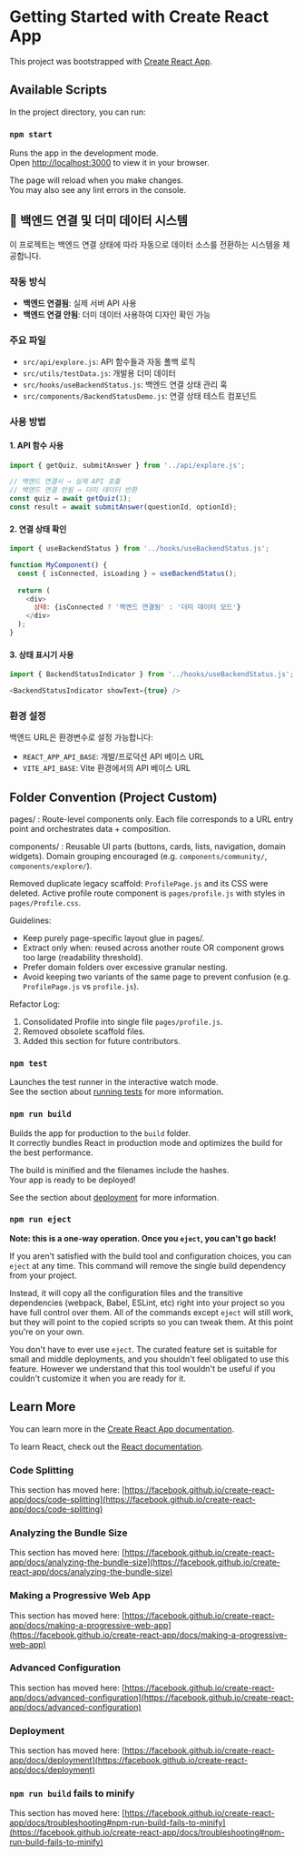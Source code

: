 # Getting Started with Create React App

This project was bootstrapped with [Create React App](https://github.com/facebook/create-react-app).

## Available Scripts

In the project directory, you can run:

### `npm start`

Runs the app in the development mode.\
Open [http://localhost:3000](http://localhost:3000) to view it in your browser.

The page will reload when you make changes.\
You may also see any lint errors in the console.

## 🔄 백엔드 연결 및 더미 데이터 시스템

이 프로젝트는 백엔드 연결 상태에 따라 자동으로 데이터 소스를 전환하는 시스템을 제공합니다.

### 작동 방식
- **백엔드 연결됨**: 실제 서버 API 사용
- **백엔드 연결 안됨**: 더미 데이터 사용하여 디자인 확인 가능

### 주요 파일
- `src/api/explore.js`: API 함수들과 자동 폴백 로직
- `src/utils/testData.js`: 개발용 더미 데이터
- `src/hooks/useBackendStatus.js`: 백엔드 연결 상태 관리 훅
- `src/components/BackendStatusDemo.js`: 연결 상태 테스트 컴포넌트

### 사용 방법

#### 1. API 함수 사용
```javascript
import { getQuiz, submitAnswer } from '../api/explore.js';

// 백엔드 연결시 → 실제 API 호출
// 백엔드 연결 안됨 → 더미 데이터 반환
const quiz = await getQuiz(1);
const result = await submitAnswer(questionId, optionId);
```

#### 2. 연결 상태 확인
```javascript
import { useBackendStatus } from '../hooks/useBackendStatus.js';

function MyComponent() {
  const { isConnected, isLoading } = useBackendStatus();
  
  return (
    <div>
      상태: {isConnected ? '백엔드 연결됨' : '더미 데이터 모드'}
    </div>
  );
}
```

#### 3. 상태 표시기 사용
```javascript
import { BackendStatusIndicator } from '../hooks/useBackendStatus.js';

<BackendStatusIndicator showText={true} />
```

### 환경 설정
백엔드 URL은 환경변수로 설정 가능합니다:
- `REACT_APP_API_BASE`: 개발/프로덕션 API 베이스 URL
- `VITE_API_BASE`: Vite 환경에서의 API 베이스 URL

## Folder Convention (Project Custom)

pages/ : Route-level components only. Each file corresponds to a URL entry point and orchestrates data + composition.

components/ : Reusable UI parts (buttons, cards, lists, navigation, domain widgets). Domain grouping encouraged (e.g. `components/community/`, `components/explore/`).

Removed duplicate legacy scaffold: `ProfilePage.js` and its CSS were deleted. Active profile route component is `pages/profile.js` with styles in `pages/Profile.css`.

Guidelines:
- Keep purely page-specific layout glue in pages/.
- Extract only when: reused across another route OR component grows too large (readability threshold).
- Prefer domain folders over excessive granular nesting.
- Avoid keeping two variants of the same page to prevent confusion (e.g. `ProfilePage.js` vs `profile.js`).

Refactor Log:
1. Consolidated Profile into single file `pages/profile.js`.
2. Removed obsolete scaffold files.
3. Added this section for future contributors.

### `npm test`

Launches the test runner in the interactive watch mode.\
See the section about [running tests](https://facebook.github.io/create-react-app/docs/running-tests) for more information.

### `npm run build`

Builds the app for production to the `build` folder.\
It correctly bundles React in production mode and optimizes the build for the best performance.

The build is minified and the filenames include the hashes.\
Your app is ready to be deployed!

See the section about [deployment](https://facebook.github.io/create-react-app/docs/deployment) for more information.

### `npm run eject`

**Note: this is a one-way operation. Once you `eject`, you can't go back!**

If you aren't satisfied with the build tool and configuration choices, you can `eject` at any time. This command will remove the single build dependency from your project.

Instead, it will copy all the configuration files and the transitive dependencies (webpack, Babel, ESLint, etc) right into your project so you have full control over them. All of the commands except `eject` will still work, but they will point to the copied scripts so you can tweak them. At this point you're on your own.

You don't have to ever use `eject`. The curated feature set is suitable for small and middle deployments, and you shouldn't feel obligated to use this feature. However we understand that this tool wouldn't be useful if you couldn't customize it when you are ready for it.

## Learn More

You can learn more in the [Create React App documentation](https://facebook.github.io/create-react-app/docs/getting-started).

To learn React, check out the [React documentation](https://reactjs.org/).

### Code Splitting

This section has moved here: [https://facebook.github.io/create-react-app/docs/code-splitting](https://facebook.github.io/create-react-app/docs/code-splitting)

### Analyzing the Bundle Size

This section has moved here: [https://facebook.github.io/create-react-app/docs/analyzing-the-bundle-size](https://facebook.github.io/create-react-app/docs/analyzing-the-bundle-size)

### Making a Progressive Web App

This section has moved here: [https://facebook.github.io/create-react-app/docs/making-a-progressive-web-app](https://facebook.github.io/create-react-app/docs/making-a-progressive-web-app)

### Advanced Configuration

This section has moved here: [https://facebook.github.io/create-react-app/docs/advanced-configuration](https://facebook.github.io/create-react-app/docs/advanced-configuration)

### Deployment

This section has moved here: [https://facebook.github.io/create-react-app/docs/deployment](https://facebook.github.io/create-react-app/docs/deployment)

### `npm run build` fails to minify

This section has moved here: [https://facebook.github.io/create-react-app/docs/troubleshooting#npm-run-build-fails-to-minify](https://facebook.github.io/create-react-app/docs/troubleshooting#npm-run-build-fails-to-minify)
